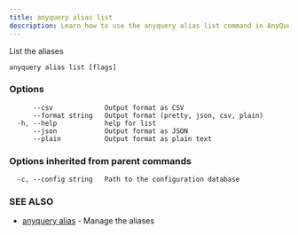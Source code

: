 ```yaml
---
title: anyquery alias list
description: Learn how to use the anyquery alias list command in AnyQuery.
---
```


List the aliases

```
anyquery alias list [flags]
```

### Options

```
      --csv             Output format as CSV
      --format string   Output format (pretty, json, csv, plain)
  -h, --help            help for list
      --json            Output format as JSON
      --plain           Output format as plain text
```

### Options inherited from parent commands

```
  -c, --config string   Path to the configuration database
```

### SEE ALSO

* [anyquery alias](../anyquery_alias)	 - Manage the aliases
